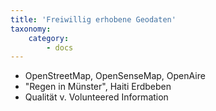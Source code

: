 ```yaml
---
title: 'Freiwillig erhobene Geodaten'
taxonomy:
    category:
        - docs
---
```


- OpenStreetMap, OpenSenseMap, OpenAire
- "Regen in Münster", Haiti Erdbeben
- Qualität v. Volunteered Information
